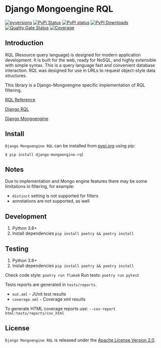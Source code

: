 # Django Mongoengine RQL

[![pyversions](https://img.shields.io/pypi/pyversions/django-mongoengine-rql.svg)](https://pypi.org/project/django-mongoengine-rql/)
[![PyPi Status](https://img.shields.io/pypi/v/django-mongoengine-rql.svg)](https://pypi.org/project/django-mongoengine-rql/)
[![PyPI status](https://img.shields.io/pypi/status/django-mongoengine-rql.svg)](https://pypi.org/project/django-mongoengine-rql/)
[![PyPI Downloads](https://img.shields.io/pypi/dm/django-mongoengine-rql)](https://pypi.org/project/django-mongoengine-rql/)
[![Quality Gate Status](https://sonarcloud.io/api/project_badges/measure?project=django-mongoengine-rql&metric=alert_status)](https://sonarcloud.io/summary/new_code?id=django-mongoengine-rql)
[![Coverage](https://sonarcloud.io/api/project_badges/measure?project=django-mongoengine-rql&metric=coverage)](https://sonarcloud.io/summary/new_code?id=django-mongoengine-rql)



## Introduction

RQL (Resource query language) is designed for modern application development. It is built for the web, ready for NoSQL, and highly extensible with simple syntax.
This is a query language fast and convenient database interaction. RQL was designed for use in URLs to request object-style data structures.

This library is a Django-Mongoengine specific implementation of RQL filtering.

[RQL Reference](https://connect.cloudblue.com/community/api/rql/)

[Django RQL](https://github.com/cloudblue/django-rql)

[Django Mongoengine](https://github.com/MongoEngine/django-mongoengine)

## Install

`Django Mongoengine RQL` can be installed from [pypi.org](https://pypi.org/project/django-mongoengine-rql/) using pip:

```
$ pip install django-mongoengine-rql
```

## Notes

Due to implementation and Mongo engine features there may be some limitations in filtering, for example:
* `distinct` setting is not supported for filters
* annotations are not supported, as well


## Development

1. Python 3.8+
0. Install dependencies `pip install poetry && poetry install`

## Testing

1. Python 3.8+
0. Install dependencies `pip install poetry && poetry install`

Check code style: `poetry run flake8`
Run tests: `poetry run pytest`

Tests reports are generated in `tests/reports`.
* `out.xml` - JUnit test results
* `coverage.xml` - Coverage xml results

To generate HTML coverage reports use:
`--cov-report html:tests/reports/cov_html`

## License

`Django Mongoengine RQL` is released under the [Apache License Version 2.0](https://www.apache.org/licenses/LICENSE-2.0).
